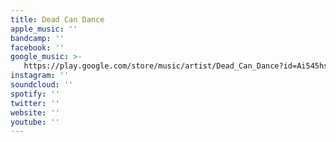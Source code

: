 ```yaml
---
title: Dead Can Dance
apple_music: ''
bandcamp: ''
facebook: ''
google_music: >-
   https://play.google.com/store/music/artist/Dead_Can_Dance?id=Ai545hs3npwwojrrejfpqcsdity
instagram: ''
soundcloud: ''
spotify: ''
twitter: ''
website: ''
youtube: ''
---
```

